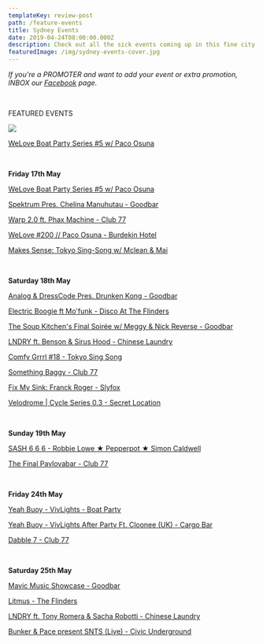 ```yaml
---
templateKey: review-post
path: /feature-events
title: Sydney Events
date: 2019-04-24T08:00:00.000Z
description: Check out all the sick events coming up in this fine city!
featuredImage: /img/sydney-events-cover.jpg
---
```

_If you're a PROMOTER and want to add your event or extra promotion, INBOX our [Facebook](https://www.facebook.com/ravereviewz) page._

<br>

FEATURED EVENTS

![](/img/54730836_2078729875543763_4365536623740321792_o.jpg)

[WeLove Boat Party Series #5 w/ Paco Osuna](https://www.facebook.com/events/2271630493104645/)

<br>

**Friday 17th May**

[WeLove Boat Party Series #5 w/ Paco Osuna](https://www.facebook.com/events/2271630493104645/)

[Spektrum Pres. Chelina Manuhutau - Goodbar](https://www.facebook.com/events/450324509047128/)

[Warp 2.0 ft. Phax Machine - Club 77](https://www.facebook.com/events/2218667284907102/)

[WeLove #200 // Paco Osuna - Burdekin Hotel](https://www.facebook.com/events/2306738132918794/)

[Makes Sense: Tokyo Sing-Song w/ Mclean & Mai](https://www.facebook.com/events/737022060028631/)

<br>

**Saturday 18th May**

[Analog & DressCode Pres. Drunken Kong - Goodbar](https://www.facebook.com/events/1220825558087325/)

[Electric Boogie ft Mo'funk - Disco At The Flinders](https://www.facebook.com/events/686705795079247/)

[The Soup Kitchen's Final Soirée w/ Meggy & Nick Reverse - Goodbar](https://www.facebook.com/events/2339315672978627/)

[LNDRY ft. Benson & Sirus Hood - Chinese Laundry](https://www.facebook.com/events/1015171622026134/)

[Comfy Grrrl #18 - Tokyo Sing Song](https://www.facebook.com/events/1263906123761197/)

[Something Baggy - Club 77](https://www.facebook.com/events/333948420648212/)

[Fix My Sink: Franck Roger - Slyfox](https://www.facebook.com/events/345522526157126/)

[Velodrome | Cycle Series 0.3 - Secret Location](https://www.facebook.com/events/1138067323030936/)

<br>

**Sunday 19th May**

[SASH 6 6 6 - Robbie Lowe ★ Pepperpot ★ Simon Caldwell](https://www.facebook.com/events/2233812373601361/)

[The Final Pavlovabar - Club 77](https://www.facebook.com/events/579191252592180/)

<br>

**Friday 24th May**

[Yeah Buoy - VivLights - Boat Party](https://www.facebook.com/events/346228319359612/)

[Yeah Buoy - VivLights After Party Ft. Cloonee (UK) - Cargo Bar](https://www.facebook.com/events/2318093691799043/)

[Dabble 7 - Club 77](https://www.facebook.com/events/2226214354135159/)

<br>

**Saturday 25th May**

[Mavic Music Showcase - Goodbar](https://www.facebook.com/events/1649957171814335/)

[Litmus - The Flinders](https://www.facebook.com/events/317175788955735/)

[LNDRY ft. Tony Romera & Sacha Robotti - Chinese Laundry](https://www.facebook.com/events/356521954972717/)

[Bunker & Pace present SNTS (Live) - Civic Underground](https://www.facebook.com/events/561188431055974/)
